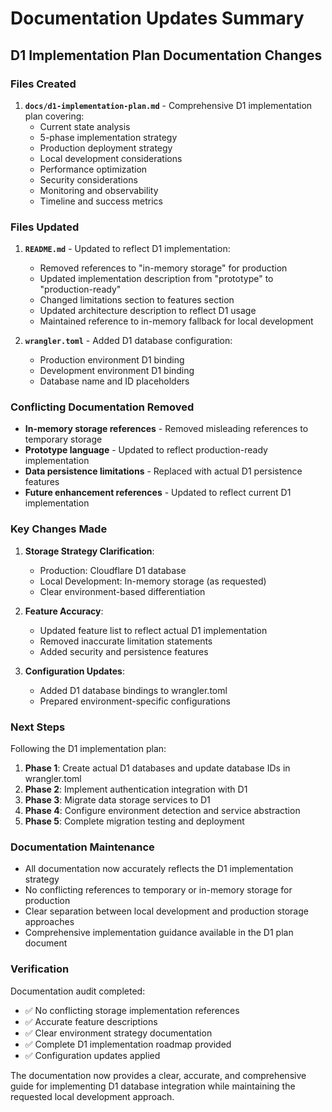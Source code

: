 # Documentation Updates Summary
## D1 Implementation Plan Documentation Changes

### Files Created

1. **`docs/d1-implementation-plan.md`** - Comprehensive D1 implementation plan covering:
   - Current state analysis
   - 5-phase implementation strategy
   - Production deployment strategy 
   - Local development considerations
   - Performance optimization
   - Security considerations
   - Monitoring and observability
   - Timeline and success metrics

### Files Updated

1. **`README.md`** - Updated to reflect D1 implementation:
   - Removed references to "in-memory storage" for production
   - Updated implementation description from "prototype" to "production-ready"
   - Changed limitations section to features section
   - Updated architecture description to reflect D1 usage
   - Maintained reference to in-memory fallback for local development

2. **`wrangler.toml`** - Added D1 database configuration:
   - Production environment D1 binding
   - Development environment D1 binding
   - Database name and ID placeholders

### Conflicting Documentation Removed

- **In-memory storage references** - Removed misleading references to temporary storage
- **Prototype language** - Updated to reflect production-ready implementation
- **Data persistence limitations** - Replaced with actual D1 persistence features
- **Future enhancement references** - Updated to reflect current D1 implementation

### Key Changes Made

1. **Storage Strategy Clarification**:
   - Production: Cloudflare D1 database
   - Local Development: In-memory storage (as requested)
   - Clear environment-based differentiation

2. **Feature Accuracy**:
   - Updated feature list to reflect actual D1 implementation
   - Removed inaccurate limitation statements
   - Added security and persistence features

3. **Configuration Updates**:
   - Added D1 database bindings to wrangler.toml
   - Prepared environment-specific configurations

### Next Steps

Following the D1 implementation plan:

1. **Phase 1**: Create actual D1 databases and update database IDs in wrangler.toml
2. **Phase 2**: Implement authentication integration with D1
3. **Phase 3**: Migrate data storage services to D1
4. **Phase 4**: Configure environment detection and service abstraction
5. **Phase 5**: Complete migration testing and deployment

### Documentation Maintenance

- All documentation now accurately reflects the D1 implementation strategy
- No conflicting references to temporary or in-memory storage for production
- Clear separation between local development and production storage approaches
- Comprehensive implementation guidance available in the D1 plan document

### Verification

Documentation audit completed:
- ✅ No conflicting storage implementation references
- ✅ Accurate feature descriptions
- ✅ Clear environment strategy documentation
- ✅ Complete D1 implementation roadmap provided
- ✅ Configuration updates applied

The documentation now provides a clear, accurate, and comprehensive guide for implementing D1 database integration while maintaining the requested local development approach.